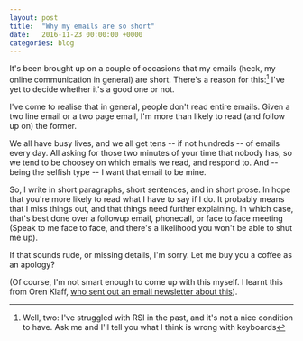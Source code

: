 ```yaml
---
layout: post
title:  "Why my emails are so short"
date:   2016-11-23 00:00:00 +0000
categories: blog
---
```


It's been brought up on a couple of occasions that my emails (heck, my online communication in general) are short. There's a reason for this:[^1] I've yet to decide whether it's a good one or not.

I've come to realise that in general, people don't read entire emails. Given a two line email or a two page email, I'm more than likely to read (and follow up on) the former.

We all have busy lives, and we all get tens -- if not hundreds -- of emails every day. All asking for those two minutes of your time that nobody has, so we tend to be choosey on which emails we read, and respond to. And -- being the selfish type -- I want that email to be mine.

So, I write in short paragraphs, short sentences, and in short prose. In hope that you're more likely to read what I have to say if I do. It probably means that I miss things out, and that things need further explaining. In which case, that's best done over a followup email, phonecall, or face to face meeting (Speak to me face to face, and there's a likelihood you won't be able to shut me up).

If that sounds rude, or missing details, I'm sorry. Let me buy you a coffee as an apology?

(Of course, I'm not smart enough to come up with this myself. I learnt this from Oren Klaff, [who sent out an email newsletter about this](https://imnotmarvin.com/deep-dive-oren-klaff-on-how-to-write-emails-that-get-a-response/)).

[^1]: Well, two: I've struggled with RSI in the past, and it's not a nice condition to have. Ask me and I'll tell you what I think is wrong with keyboards